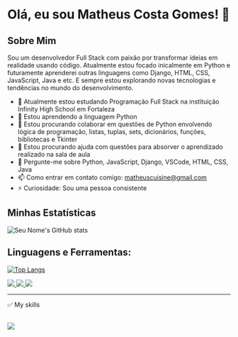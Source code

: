# Olá, eu sou Matheus Costa Gomes! 👋

## Sobre Mim
Sou um desenvolvedor Full Stack com paixão por transformar ideias em realidade usando código. Atualmente estou focado inicalmente em Python e futuramente aprenderei outras linguagens como Django, HTML, CSS, JavaScript, Java e etc. E sempre estou explorando novas tecnologias e tendências no mundo do desenvolvimento.

- 🔭 Atualmente estou estudando Programação Full Stack na instituição Infinity High School em Fortaleza
- 🌱 Estou aprendendo a linguagem Python
- 👯 Estou procurando colaborar em questões de Python envolvendo lógica de programação, listas, tuplas, sets, dicionários, funções, bibliotecas e Tkinter
- 🤔 Estou procurando ajuda com questões para absorver o aprendizado realizado na sala de aula
- 💬 Pergunte-me sobre Python, JavaScript, Django, VSCode, HTML, CSS, Java
- 📫 Como entrar em contato comigo: matheuscuisine@gmail.com
- ⚡ Curiosidade: Sou uma pessoa consistente

## Minhas Estatísticas

![Seu Nome's GitHub stats](https://github-readme-stats.vercel.app/api?username=CostaFullStack&show_icons=true)

## Linguagens e Ferramentas:
[![Top Langs](https://github-readme-stats.vercel.app/api/top-langs/?username=CostaFullStack&layout=compact)](https://github.com/anuraghazra/github-readme-stats)

<a href="https://www.linkedin.com/in/matheus-costa-215144306/">
<img src="https://img.shields.io/badge/LinkedIn-0077B5?style=for-the-badge&logo=linkedin&logoColor=white"/>
</a>

<a href="mailto:matheuscuisine@gmail.com">
<img src="https://img.shields.io/badge/Gmail-D14836?style=for-the-badge&logo=gmail&logoColor=white"/>
</a>

<a href="https://www.instagram.com/mathmustdie/">
<img src="https://img.shields.io/badge/Instagram-E4405F?style=for-the-badge&logo=instagram&logoColor=white"/>
</a>

<hr />

✅ My skills <br /> <br />

<span>
<img src="https://upload.wikimedia.org/wikipedia/commons/f/f8/Python_logo_and_wordmark.svg" />
</span>

